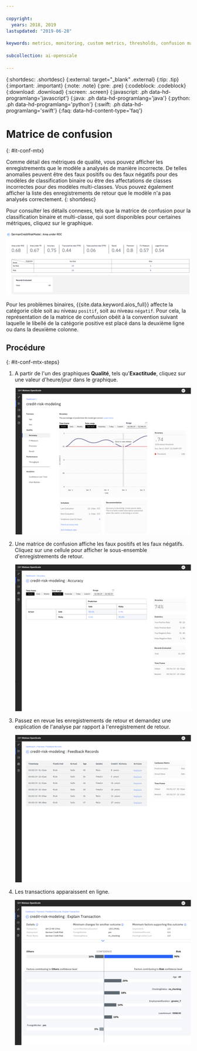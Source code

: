 ```yaml
---

copyright:
  years: 2018, 2019
lastupdated: "2019-06-28"

keywords: metrics, monitoring, custom metrics, thresholds, confusion matrix

subcollection: ai-openscale

---
```


{:shortdesc: .shortdesc}
{:external: target="_blank" .external}
{:tip: .tip}
{:important: .important}
{:note: .note}
{:pre: .pre}
{:codeblock: .codeblock}
{:download: .download}
{:screen: .screen}
{:javascript: .ph data-hd-programlang='javascript'}
{:java: .ph data-hd-programlang='java'}
{:python: .ph data-hd-programlang='python'}
{:swift: .ph data-hd-programlang='swift'}
{:faq: data-hd-content-type='faq'}

# Matrice de confusion
{: #it-conf-mtx}

Comme détail des métriques de qualité, vous pouvez afficher les enregistrements que le modèle a analysés de manière incorrecte. De telles anomalies peuvent être des faux positifs ou des faux négatifs pour des modèles de classification binaire ou être des affectations de classes incorrectes pour des modèles multi-classes. Vous pouvez également afficher la liste des enregistrements de retour que le modèle n'a pas analysés correctement.
{: shortdesc}

Pour consulter les détails connexes, tels que la matrice de confusion pour la classification binaire et multi-classe, qui sont disponibles pour certaines métriques,
cliquez sur le graphique.

![tableau des détails des métriques de qualité](images/quality_metrics_002.png)

Pour les problèmes binaires, {{site.data.keyword.aios_full}} affecte la catégorie cible soit au niveau `positif`, soit au niveau `négatif`. Pour cela, la représentation de la matrice de confusion obéit à la convention suivant laquelle le libellé de la catégorie positive est placé dans la deuxième ligne ou dans la deuxième colonne.


## Procédure
{: #it-conf-mtx-steps}

1. A partir de l'un des graphiques **Qualité**, tels qu'**Exactitude**, cliquez sur une valeur d'heure/jour dans le graphique.
    
    ![Liste des transactions biaisées](images/Confusion_Matrix_040819.004.png)

1. Une matrice de confusion affiche les faux positifs et les faux négatifs. Cliquez sur une cellule pour afficher le sous-ensemble d'enregistrements de retour.

    ![Liste des transactions biaisées](images/Confusion_Matrix_040819.005.png)

1. Passez en revue les enregistrements de retour et demandez une explication de l'analyse par rapport à l'enregistrement de retour.

    ![Liste des transactions biaisées](images/Confusion_Matrix_040819.006.png)

1. Les transactions apparaissent en ligne.

    ![Liste des transactions biaisées](images/Confusion_Matrix_040819.007.png)

